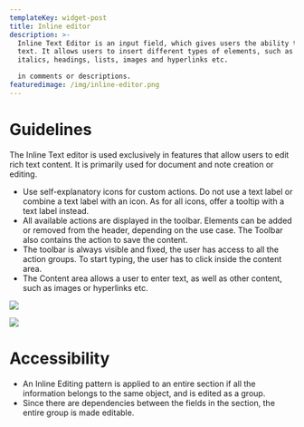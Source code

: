 ```yaml
---
templateKey: widget-post
title: Inline editor
description: >-
  Inline Text Editor is an input field, which gives users the ability to format
  text. It allows users to insert different types of elements, such as Boldface,
  italics, headings, lists, images and hyperlinks etc.

  in comments or descriptions.
featuredimage: /img/inline-editor.png
---
```

# **Guidelines**

The Inline Text editor is used exclusively in features that allow users to edit rich text content. It is primarily used for document and note creation or editing.

* Use self-explanatory icons for custom actions. Do not use a text label or combine a text label with an icon. As for all icons, offer a tooltip with a text label instead.
* All available actions are displayed in the toolbar. Elements can be added or removed from the header, depending on the use case. The Toolbar also contains the action to save the content.
* The toolbar is always visible and fixed, the user has access to all the action groups. To start typing, the user has to click inside the content area.
* The Content area allows a user to enter text, as well as other content, such as images or hyperlinks etc.

![](/img/inline-editor.png)

![](/img/inline-editoe.png)

# **Accessibility**

* An Inline Editing pattern is applied to an entire section if all the information belongs to the same object, and is edited as a group. 
* Since there are dependencies between the fields in the section, the entire group is made editable.